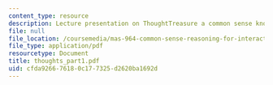 ```yaml
---
content_type: resource
description: Lecture presentation on ThoughtTreasure a common sense knowledge base.
file: null
file_location: /coursemedia/mas-964-common-sense-reasoning-for-interactive-applications-fall-2002/cfda926676180c177325d2620ba1692d_thoughts_part1.pdf
file_type: application/pdf
resourcetype: Document
title: thoughts_part1.pdf
uid: cfda9266-7618-0c17-7325-d2620ba1692d
---
```

